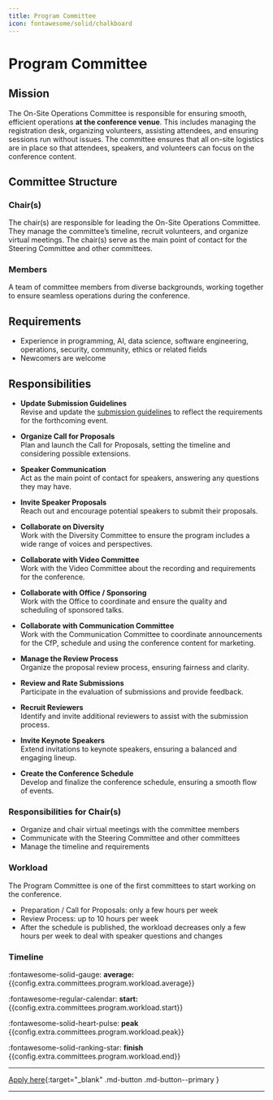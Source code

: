 ```yaml
---
title: Program Committee
icon: fontawesome/solid/chalkboard
---
```


# Program Committee

## Mission

The On-Site Operations Committee is responsible for ensuring smooth, efficient operations **at the conference venue**.
This includes managing the registration desk, organizing volunteers, assisting attendees, and ensuring sessions run
without issues. The committee ensures that all on-site logistics are in place so that attendees, speakers, and
volunteers can focus on the conference content.

## Committee Structure

### Chair(s)

The chair(s) are responsible for leading the On-Site Operations Committee. They manage the committee’s timeline, recruit
volunteers, and organize virtual meetings. The chair(s) serve as the main point of contact for the Steering Committee
and other committees.

### Members

A team of committee members from diverse backgrounds, working together to ensure seamless operations during the
conference.

## Requirements

* Experience in programming, AI, data science, software engineering, operations, security, community, ethics or related
  fields
* Newcomers are welcome

## Responsibilities

- **Update Submission Guidelines**  
  Revise and update the [submission guidelines](../guidelines/submissions.md) to reflect the requirements for the
  forthcoming event.

- **Organize Call for Proposals**  
  Plan and launch the Call for Proposals, setting the timeline and considering possible extensions.

- **Speaker Communication**  
  Act as the main point of contact for speakers, answering any questions they may have.

- **Invite Speaker Proposals**  
  Reach out and encourage potential speakers to submit their proposals.

- **Collaborate on Diversity**  
  Work with the Diversity Committee to ensure the program includes a wide range of voices and perspectives.
 
- **Collaborate with Video Committee**  
  Work with the Video Committee about the recording and requirements for the conference.

- **Collaborate with Office / Sponsoring**  
  Work with the Office to coordinate and ensure the quality and scheduling of sponsored talks.

- **Collaborate with Communication Committee**  
  Work with the Communication Committee to coordinate announcements for the CfP, schedule and using the conference content for marketing.

- **Manage the Review Process**  
  Organize the proposal review process, ensuring fairness and clarity.

- **Review and Rate Submissions**  
  Participate in the evaluation of submissions and provide feedback.

- **Recruit Reviewers**  
  Identify and invite additional reviewers to assist with the submission process.

- **Invite Keynote Speakers**  
  Extend invitations to keynote speakers, ensuring a balanced and engaging lineup.

- **Create the Conference Schedule**  
  Develop and finalize the conference schedule, ensuring a smooth flow of events.

### Responsibilities for Chair(s)

* Organize and chair virtual meetings with the committee members
* Communicate with the Steering Committee and other committees
* Manage the timeline and requirements

### Workload

The Program Committee is one of the first committees to start working on the conference.

* Preparation / Call for Proposals: only a few hours per week
* Review Process: up to 10 hours per week
* After the schedule is published, the workload decreases only a few hours per week to deal with speaker questions and
  changes

### Timeline

:fontawesome-solid-gauge:  **average:**{{config.extra.committees.program.workload.average}}

:fontawesome-regular-calendar: **start:**{{config.extra.committees.program.workload.start}} 

:fontawesome-solid-heart-pulse: **peak** {{config.extra.committees.program.workload.peak}}  

:fontawesome-solid-ranking-star: **finish** {{config.extra.committees.program.workload.end}} 

---

[Apply here]({{config.extra.event.apply_url_committees}}){:target="_blank" .md-button .md-button--primary }

---